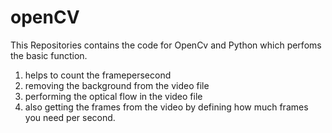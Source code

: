 # openCV
 
 This Repositories contains the code for OpenCv and Python which perfoms the basic function.
 1. helps to count the framepersecond
 2. removing the background from the video file
 3. performing the optical flow in the video file
 4. also getting the frames from the video by defining how much frames you need per second.
